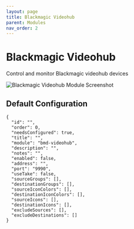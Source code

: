 ```yaml
---
layout: page
title: Blackmagic Videohub
parent: Modules
nav_order: 2
---
```


# Blackmagic Videohub

Control and monitor Blackmagic videohub devices

![Blackmagic Videohub Module Screenshot](/assets/images/screenshots/module-bmd-videohub.png)

## Default Configuration

```
{
  "id": "",
  "order": 0,
  "needsConfigured": true,
  "title": "",
  "module": "bmd-videohub",
  "description": "",
  "notes": "",
  "enabled": false,
  "address": "",
  "port": "9990",
  "useTake": false,
  "sourceGroups": [],
  "destinationGroups": [],
  "sourceIconColors": [],
  "destinationIconColors": [],
  "sourceIcons": [],
  "destinationIcons": [],
  "excludeSources": [],
  "excludeDestinations": []
}
```
